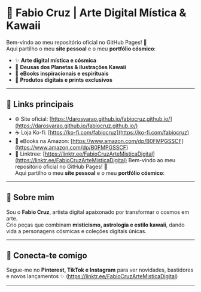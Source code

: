# 🌌 Fabio Cruz | Arte Digital Mística & Kawaii  

Bem-vindo ao meu repositório oficial no GitHub Pages! 🚀  
Aqui partilho o meu **site pessoal** e o meu **portfólio cósmico**:  

- ✨ **Arte digital mística e cósmica**  
- 🎨 **Deusas dos Planetas & ilustrações Kawaii**  
- 📖 **eBooks inspiracionais e espirituais**  
- 🛒 **Produtos digitais e prints exclusivos**  

---

## 🔗 Links principais  
- 🌐 Site oficial: [https://darosvarao.github.io/fabiocruz.github.io/](https://darosvarao.github.io/fabiocruz.github.io/)  
- ☕ Loja Ko-fi:  [https://ko-fi.com/fabiocruz](https://ko-fi.com/fabiocruz)  
- 📖 eBooks na Amazon: [https://www.amazon.com/dp/B0FMPGSSCF](https://www.amazon.com/dp/B0FMPGSSCF)
- 🔗 Linktree: [https://linktr.ee/FabioCruzArteMisticaDigital](https://linktr.ee/FabioCruzArteMisticaDigital)
Bem-vindo ao meu repositório oficial no GitHub Pages! 🚀  
Aqui partilho o meu **site pessoal** e o meu **portfólio cósmico**:  

---

## 📌 Sobre mim  
Sou o **Fabio Cruz**, artista digital apaixonado por transformar o cosmos em arte.  
Crio peças que combinam **misticismo, astrologia e estilo kawaii**, dando vida a personagens cósmicas e coleções digitais únicas.  

---

## 🤝 Conecta-te comigo  
Segue-me no **Pinterest, TikTok e Instagram** para ver novidades, bastidores e novos lançamentos ✨
(https://linktr.ee/FabioCruzArteMisticaDigital) 

---


